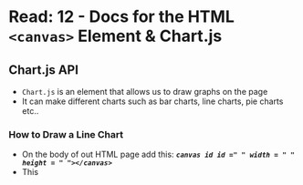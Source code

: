 # Read: 12 - Docs for the HTML `<canvas>` Element & Chart.js

## Chart.js API

- `Chart.js` is an element that allows us to draw graphs on the page
- It can make different charts such as bar charts, line charts, pie charts etc..

### How to Draw a Line Chart

- On the body of out HTML page add this:
***`canvas id id =" " width = " " height = " "></canvas>`***
- This